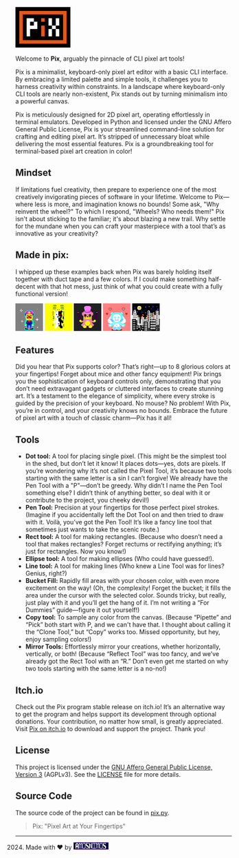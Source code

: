 <img src="./pix.png" alt="./PIX">

Welcome to **Pix**, arguably the pinnacle of CLI pixel art tools!

Pix is a minimalist, keyboard-only pixel art editor with a basic CLI interface. By embracing a limited palette and simple tools, it challenges you to harness creativity within constraints. In a landscape where keyboard-only CLI tools are nearly non-existent, Pix stands out by turning minimalism into a powerful canvas.

Pix is meticulously designed for 2D pixel art, operating effortlessly in terminal emulators. Developed in Python and licensed under the GNU Affero General Public License, Pix is your streamlined command-line solution for crafting and editing pixel art. It’s stripped of unnecessary bloat while delivering the most essential features. Pix is a groundbreaking tool for terminal-based pixel art creation in color!


## Mindset

If limitations fuel creativity, then prepare to experience one of the most creatively invigorating pieces of software in your lifetime. Welcome to Pix—where less is more, and imagination knows no bounds! Some ask, "Why reinvent the wheel?" To which I respond, "Wheels? Who needs them!" Pix isn't about sticking to the familiar; it's about blazing a new trail. Why settle for the mundane when you can craft your masterpiece with a tool that’s as innovative as your creativity?


## Made in pix:

I whipped up these examples back when Pix was barely holding itself together with duct tape and a few colors. If I could make something half-decent with that hot mess, just think of what you could create with a fully functional version!

<img src="./examples/example_001.png">
<img src="./examples/example_002.png">
<img src="./examples/example_003.png">
<img src="./examples/example_004.png">
<img src="./examples/example_005.png">

## Features

Did you hear that Pix supports color? That’s right—up to 8 glorious colors at your fingertips! Forget about mice and other fancy equipment! Pix brings you the sophistication of keyboard controls only, demonstrating that you don’t need extravagant gadgets or cluttered interfaces to create stunning art. It’s a testament to the elegance of simplicity, where every stroke is guided by the precision of your keyboard. No mouse? No problem! With Pix, you’re in control, and your creativity knows no bounds. Embrace the future of pixel art with a touch of classic charm—Pix has it all!

## Tools

- **Dot tool:** A tool for placing single pixel. (This might be the simplest tool in the shed, but don’t let it know! It places dots—yes, dots are pixels. If you’re wondering why it’s not called the Pixel Tool, it’s because two tools starting with the same letter is a sin I can’t forgive! We already have the Pen Tool with a "P"—don’t be greedy. Why didn’t I name the Pen Tool something else? I didn’t think of anything better, so deal with it or contribute to the project, you cheeky devil!)
- **Pen Tool:** Precision at your fingertips for those perfect pixel strokes. (Imagine if you accidentally left the Dot Tool on and then tried to draw with it. Voilà, you’ve got the Pen Tool! It’s like a fancy line tool that sometimes just wants to take the scenic route.)
- **Rect tool:** A tool for making rectangles. (Because who doesn’t need a tool that makes rectangles? Forget rectums or rectifying anything; it’s just for rectangles. Now you know!)
- **Ellipse tool:** A tool for making ellipses (Who could have guessed!).
- **Line tool:** A tool for making lines (Who knew a Line Tool was for lines? Genius, right?)
- **Bucket Fill:** Rapidly fill areas with your chosen color, with even more excitement on the way! (Oh, the complexity! Forget the bucket; it fills the area under the cursor with the selected color. Sounds tricky, but really, just play with it and you’ll get the hang of it. I’m not writing a “For Dummies” guide—figure it out yourself!)
- **Copy tool:** To sample any color from the canvas. (Because “Pipette” and “Pick” both start with P, and we can't have that. I thought about calling it the “Clone Tool,” but “Copy” works too. Missed opportunity, but hey, enjoy sampling colors!)
- **Mirror Tools:** Effortlessly mirror your creations, whether horizontally, vertically, or both! (Because “Reflect Tool” was too fancy, and we’ve already got the Rect Tool with an “R.” Don’t even get me started on why two tools starting with the same letter is a no-no!)


## Itch.io

Check out the Pix program stable release on itch.io! It’s an alternative way to get the program and helps support its development through optional donations. Your contribution, no matter how small, is greatly appreciated. Visit [Pix on itch.io](https://amos-nimos.itch.io/pix) to download and support the project. Thank you!

## License

This project is licensed under the [GNU Affero General Public License, Version 3](./LICENSE) (AGPLv3). See the [LICENSE](./LICENSE) file for more details.

## Source Code

The source code of the project can be found in <a href="./pix.py">pix.py</a>.

> Pix: "Pixel Art at Your Fingertips"


---

2024. Made with ❤ by  <a href="https://amosnimos.com" target="_blank">
    <img src="./examples/amosnimos.png" alt="amosnimos">
</a>

